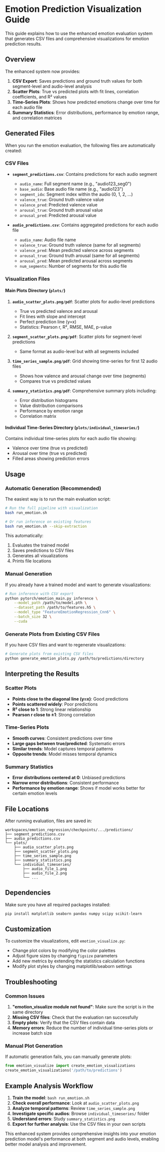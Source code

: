 # Emotion Prediction Visualization Guide

This guide explains how to use the enhanced emotion evaluation system that generates CSV files and comprehensive visualizations for emotion prediction results.

## Overview

The enhanced system now provides:

1. **CSV Export**: Saves predictions and ground truth values for both segment-level and audio-level analysis
2. **Scatter Plots**: True vs predicted plots with fit lines, correlation coefficients, and R² values
3. **Time-Series Plots**: Shows how predicted emotions change over time for each audio file
4. **Summary Statistics**: Error distributions, performance by emotion range, and correlation matrices

## Generated Files

When you run the emotion evaluation, the following files are automatically created:

### CSV Files

- **`segment_predictions.csv`**: Contains predictions for each audio segment
  - `audio_name`: Full segment name (e.g., "audio123_seg0")
  - `base_audio`: Base audio file name (e.g., "audio123")
  - `segment_idx`: Segment index within the audio (0, 1, 2, ...)
  - `valence_true`: Ground truth valence value
  - `valence_pred`: Predicted valence value
  - `arousal_true`: Ground truth arousal value
  - `arousal_pred`: Predicted arousal value

- **`audio_predictions.csv`**: Contains aggregated predictions for each audio file
  - `audio_name`: Audio file name
  - `valence_true`: Ground truth valence (same for all segments)
  - `valence_pred`: Mean predicted valence across segments
  - `arousal_true`: Ground truth arousal (same for all segments)
  - `arousal_pred`: Mean predicted arousal across segments
  - `num_segments`: Number of segments for this audio file

### Visualization Files

#### Main Plots Directory (`plots/`)

1. **`audio_scatter_plots.png/pdf`**: Scatter plots for audio-level predictions
   - True vs predicted valence and arousal
   - Fit lines with slope and intercept
   - Perfect prediction line (y=x)
   - Statistics: Pearson r, R², RMSE, MAE, p-value

2. **`segment_scatter_plots.png/pdf`**: Scatter plots for segment-level predictions
   - Same format as audio-level but with all segments included

3. **`time_series_sample.png/pdf`**: Grid showing time-series for first 12 audio files
   - Shows how valence and arousal change over time (segments)
   - Compares true vs predicted values

4. **`summary_statistics.png/pdf`**: Comprehensive summary plots including:
   - Error distribution histograms
   - Value distribution comparisons
   - Performance by emotion range
   - Correlation matrix

#### Individual Time-Series Directory (`plots/individual_timeseries/`)

Contains individual time-series plots for each audio file showing:
- Valence over time (true vs predicted)
- Arousal over time (true vs predicted)
- Filled areas showing prediction errors

## Usage

### Automatic Generation (Recommended)

The easiest way is to run the main evaluation script:

```bash
# Run the full pipeline with visualization
bash run_emotion.sh

# Or run inference on existing features
bash run_emotion.sh --skip-extraction
```

This automatically:
1. Evaluates the trained model
2. Saves predictions to CSV files
3. Generates all visualizations
4. Prints file locations

### Manual Generation

If you already have a trained model and want to generate visualizations:

```bash
# Run inference with CSV export
python pytorch/emotion_main.py inference \
    --model_path /path/to/model.pth \
    --dataset_path /path/to/features.h5 \
    --model_type "FeatureEmotionRegression_Cnn6" \
    --batch_size 32 \
    --cuda
```

### Generate Plots from Existing CSV Files

If you have CSV files and want to regenerate visualizations:

```bash
# Generate plots from existing CSV files
python generate_emotion_plots.py /path/to/predictions/directory
```

## Interpreting the Results

### Scatter Plots

- **Points close to the diagonal line (y=x)**: Good predictions
- **Points scattered widely**: Poor predictions
- **R² close to 1**: Strong linear relationship
- **Pearson r close to ±1**: Strong correlation

### Time-Series Plots

- **Smooth curves**: Consistent predictions over time
- **Large gaps between true/predicted**: Systematic errors
- **Similar trends**: Model captures temporal patterns
- **Opposite trends**: Model misses temporal dynamics

### Summary Statistics

- **Error distributions centered at 0**: Unbiased predictions
- **Narrow error distributions**: Consistent performance
- **Performance by emotion range**: Shows if model works better for certain emotion levels

## File Locations

After running evaluation, files are saved in:
```
workspaces/emotion_regression/checkpoints/.../predictions/
├── segment_predictions.csv
├── audio_predictions.csv
└── plots/
    ├── audio_scatter_plots.png
    ├── segment_scatter_plots.png
    ├── time_series_sample.png
    ├── summary_statistics.png
    └── individual_timeseries/
        ├── audio_file_1.png
        ├── audio_file_2.png
        └── ...
```

## Dependencies

Make sure you have all required packages installed:

```bash
pip install matplotlib seaborn pandas numpy scipy scikit-learn
```

## Customization

To customize the visualizations, edit `emotion_visualize.py`:

- Change plot colors by modifying the color palettes
- Adjust figure sizes by changing `figsize` parameters
- Add new metrics by extending the statistics calculation functions
- Modify plot styles by changing matplotlib/seaborn settings

## Troubleshooting

### Common Issues

1. **"emotion_visualize module not found"**: Make sure the script is in the same directory
2. **Missing CSV files**: Check that the evaluation ran successfully
3. **Empty plots**: Verify that the CSV files contain data
4. **Memory errors**: Reduce the number of individual time-series plots or increase batch size

### Manual Plot Generation

If automatic generation fails, you can manually generate plots:

```python
from emotion_visualize import create_emotion_visualizations
create_emotion_visualizations('/path/to/predictions')
```

## Example Analysis Workflow

1. **Train the model**: `bash run_emotion.sh`
2. **Check overall performance**: Look at `audio_scatter_plots.png`
3. **Analyze temporal patterns**: Review `time_series_sample.png`
4. **Investigate specific audios**: Browse `individual_timeseries/` folder
5. **Understand errors**: Study `summary_statistics.png`
6. **Export for further analysis**: Use the CSV files in your own scripts

This enhanced system provides comprehensive insights into your emotion prediction model's performance at both segment and audio levels, enabling better model analysis and improvement. 